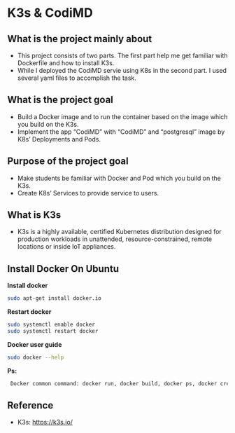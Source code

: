 # K3s & CodiMD

## What is the project mainly about

- This project consists of two parts. The first part help me get familiar with Dockerfile and how to install K3s. 
- While I deployed the CodiMD servie using K8s in the second part. I used several yaml files to accomplish the task.

## What is the project goal

- Build a Docker image and to run the container based on the image which you build on the K3s.
- Implement the app “CodiMD” with “CodiMD” and “postgresql” image by K8s’ Deployments and Pods.

## Purpose of the project goal

- Make students be familiar with Docker and Pod which you build on the K3s.
- Create K8s’ Services to provide service to users.

## What is K3s
- K3s is a highly available, certified Kubernetes distribution designed for production workloads in unattended, resource-constrained, remote locations or inside IoT appliances.

## Install Docker On Ubuntu

**Install docker**
```sh
sudo apt-get install docker.io
```

**Restart docker**
```sh
sudo systemctl enable docker
sudo systemctl restart docker
```

**Docker user guide**
```sh
sudo docker --help
```
**Ps:**
```sh
 Docker common command: docker run, docker build, docker ps, docker create
```

## Reference
- K3s: https://k3s.io/


